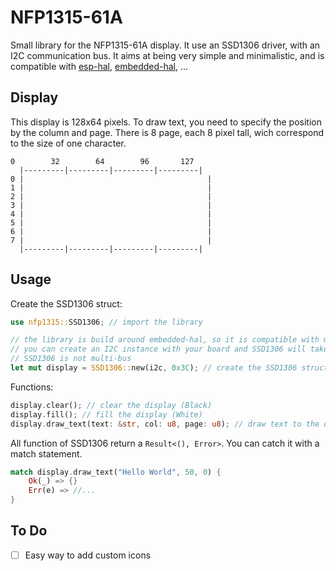 # NFP1315-61A

Small library for the NFP1315-61A display. It use an SSD1306 driver, with an I2C communication bus. It aims at being very simple and minimalistic, and is compatible with [esp-hal](https://github.com/esp-rs/esp-hal), [embedded-hal](https://github.com/rust-embedded/embedded-hal), ...

## Display
This display is 128x64 pixels. To draw text, you need to specify the position by the column and page. There is 8 page, each 8 pixel tall, wich correspond to the size of one character.
```
0        32        64        96       127
  |---------|---------|---------|---------|
0 |                                         |
1 |                                         |
2 |                                         |
3 |                                         |
4 |                                         |
5 |                                         |
6 |                                         |
7 |                                         |
  |---------|---------|---------|---------|

```

## Usage
Create the SSD1306 struct:
```rust
use nfp1315::SSD1306; // import the library

// the library is build around embedded-hal, so it is compatible with many µC
// you can create an I2C instance with your board and SSD1306 will take ownership of it
// SSD1306 is not multi-bus
let mut display = SSD1306::new(i2c, 0x3C); // create the SSD1306 struct with the NFP1315-61A address: 0x3C
```

Functions:
```rust
display.clear(); // clear the display (Black)
display.fill(); // fill the display (White)
display.draw_text(text: &str, col: u8, page: u8); // draw text to the display at the position (col, page)
```

All function of SSD1306 return a `Result<(), Error>`. You can catch it with a match statement.
```rust
match display.draw_text("Hello World", 50, 0) {
    Ok(_) => {}
    Err(e) => //...
}
```

## To Do
- [ ] Easy way to add custom icons
